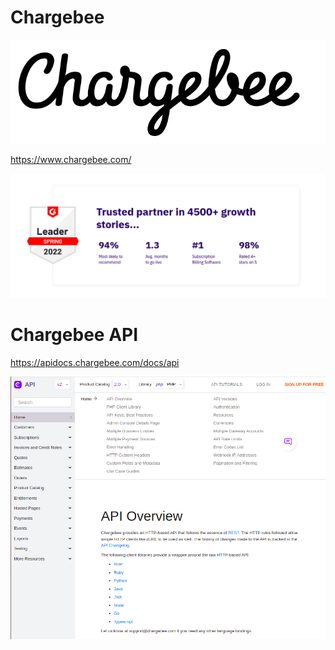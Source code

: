 # Chargebee

![](chargebee.png)

https://www.chargebee.com/

![](trusted-partner.png)

# Chargebee API

https://apidocs.chargebee.com/docs/api

![](chargebee-api.png)